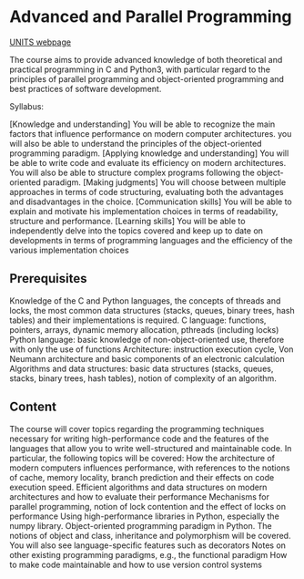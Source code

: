 # Advanced and Parallel Programming

[UNITS webpage]((https://corsi.units.it/sm30/modulo/2023/308905/af_gen_cod/270sm)https://corsi.units.it/sm30/modulo/2023/308905/af_gen_cod/270sm)

The course aims to provide advanced knowledge of both theoretical and practical programming in C and Python3, with particular regard to the principles of parallel programming and object-oriented programming and best practices of software development.

Syllabus:

[Knowledge and understanding] You will be able to recognize the main factors that influence performance on modern computer architectures. you will also be able to understand the principles of the object-oriented programming paradigm.
[Applying knowledge and understanding] You will be able to write code and evaluate its efficiency on modern architectures. You will also be able to structure complex programs following the object-oriented paradigm.
[Making judgments] You will choose between multiple approaches in terms of code structuring, evaluating both the advantages and disadvantages in the choice.
[Communication skills] You will be able to explain and motivate his implementation choices in terms of readability, structure and performance.
[Learning skills] You will be able to independently delve into the topics covered and keep up to date on developments in terms of programming languages and the efficiency of the various implementation choices

## Prerequisites
Knowledge of the C and Python languages, the concepts of threads and locks, the most common data structures (stacks, queues, binary trees, hash tables) and their implementations is required.
C language: functions, pointers, arrays, dynamic memory allocation, pthreads (including locks)
Python language: basic knowledge of non-object-oriented use, therefore with only the use of functions
Architecture: instruction execution cycle, Von Neumann architecture and basic components of an electronic calculation
Algorithms and data structures: basic data structures (stacks, queues, stacks, binary trees, hash tables), notion of complexity of an algorithm.

## Content

The course will cover topics regarding the programming techniques necessary for writing high-performance code and the features of the languages that allow you to write well-structured and maintainable code.
In particular, the following topics will be covered:
How the architecture of modern computers influences performance, with references to the notions of cache, memory locality, branch prediction and their effects on code execution speed.
Efficient algorithms and data structures on modern architectures and how to evaluate their performance
Mechanisms for parallel programming, notion of lock contention and the effect of locks on performance
Using high-performance libraries in Python, especially the numpy library.
Object-oriented programming paradigm in Python. The notions of object and class, inheritance and polymorphism will be covered. You will also see language-specific features such as decorators
Notes on other existing programming paradigms, e.g., the functional paradigm
How to make code maintainable and how to use version control systems
